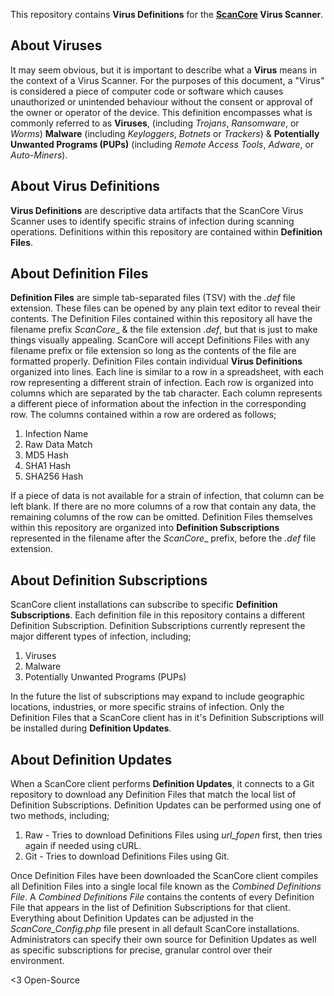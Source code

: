 This repository contains **Virus Definitions** for the **[ScanCore](https://github.com/zelon88/ScanCore) Virus Scanner**.

## About Viruses


It may seem obvious, but it is important to describe what a **Virus** means in the context of a Virus Scanner.
For the purposes of this document, a "Virus" is considered a piece of computer code or software which causes unauthorized or unintended behaviour without the consent or approval of the owner or operator of the device.
This definition encompasses what is commonly referred to as **Viruses**, (including _Trojans_, _Ransomware_, or _Worms_) **Malware** (including _Keyloggers_, _Botnets_ or _Trackers_) & **Potentially Unwanted Programs (PUPs)** (including _Remote Access Tools_, _Adware_, or _Auto-Miners_). 

## About Virus Definitions

**Virus Definitions** are descriptive data artifacts that the ScanCore Virus Scanner uses to identify specific strains of infection during scanning operations.
Definitions within this repository are contained within **Definition Files**.

## About Definition Files

**Definition Files** are simple tab-separated files (TSV) with the _.def_ file extension.
These files can be opened by any plain text editor to reveal their contents.
The Definition Files contained within this repository all have the filename prefix _ScanCore__ & the file extension _.def_, but that is just to make things visually appealing.
ScanCore will accept Definitions Files with any filename prefix or file extension so long as the contents of the file are formatted properly.
Definition Files contain individual **Virus Definitions** organized into lines.
Each line is similar to a row in a spreadsheet, with each row representing a different strain of infection.
Each row is organized into columns which are separated by the tab character.
Each column represents a different piece of information about the infection in the corresponding row.
The columns contained within a row are ordered as follows;

1. Infection Name
2. Raw Data Match
3. MD5 Hash
4. SHA1 Hash
5. SHA256 Hash

If a piece of data is not available for a strain of infection, that column can be left blank.
If there are no more columns of a row that contain any data, the remaining columns of the row can be omitted.
Definition Files themselves within this repository are organized into **Definition Subscriptions** represented in the filename after the _ScanCore__ prefix, before the _.def_ file extension.

## About Definition Subscriptions


ScanCore client installations can subscribe to specific **Definition Subscriptions**.
Each definition file in this repository contains a different Definition Subscription.
Definition Subscriptions currently represent the major different types of infection, including;

1. Viruses
2. Malware
3. Potentially Unwanted Programs (PUPs)

In the future the list of subscriptions may expand to include geographic locations, industries, or more specific strains of infection.
Only the Definition Files that a ScanCore client has in it's Definition Subscriptions will be installed during **Definition Updates**.

## About Definition Updates

When a ScanCore client performs **Definition Updates**, it connects to a Git repository to download any Definition Files that match the local list of Definition Subscriptions.
Definition Updates can be performed using one of two methods, including;

1. Raw - Tries to download Definitions Files using _url_fopen_ first, then tries again if needed using cURL.
2. Git - Tries to download Definitions Files using Git.

Once Definition Files have been downloaded the ScanCore client compiles all Definition Files into a single local file known as the _Combined Definitions File_.
A _Combined Definitions File_ contains the contents of every Definition File that appears in the list of Definition Subscriptions for that client.
Everything about Definition Updates can be adjusted in the _ScanCore_Config.php_ file present in all default ScanCore installations.
Administrators can specify their own source for Definition Updates as well as specific subscriptions for precise, granular control over their environment.

<3 Open-Source
